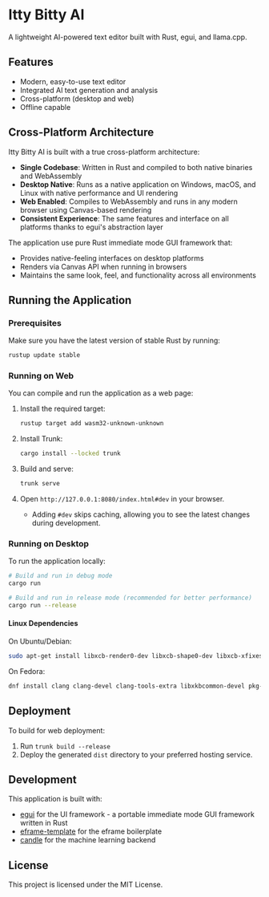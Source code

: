 # Itty Bitty AI

A lightweight AI-powered text editor built with Rust, egui, and llama.cpp.

## Features

- Modern, easy-to-use text editor
- Integrated AI text generation and analysis
- Cross-platform (desktop and web)
- Offline capable

## Cross-Platform Architecture

Itty Bitty AI is built with a true cross-platform architecture:

- **Single Codebase**: Written in Rust and compiled to both native binaries and WebAssembly
- **Desktop Native**: Runs as a native application on Windows, macOS, and Linux with native performance and UI rendering
- **Web Enabled**: Compiles to WebAssembly and runs in any modern browser using Canvas-based rendering
- **Consistent Experience**: The same features and interface on all platforms thanks to egui's abstraction layer

The application use pure Rust immediate mode GUI framework that:
- Provides native-feeling interfaces on desktop platforms
- Renders via Canvas API when running in browsers
- Maintains the same look, feel, and functionality across all environments

## Running the Application

### Prerequisites

Make sure you have the latest version of stable Rust by running:

```bash
rustup update stable
```

### Running on Web

You can compile and run the application as a web page:

1. Install the required target:
   ```bash
   rustup target add wasm32-unknown-unknown
   ```

2. Install Trunk:
   ```bash
   cargo install --locked trunk
   ```

3. Build and serve:
   ```bash
   trunk serve
   ```

4. Open `http://127.0.0.1:8080/index.html#dev` in your browser.
   - Adding `#dev` skips caching, allowing you to see the latest changes during development.

### Running on Desktop

To run the application locally:

```bash
# Build and run in debug mode
cargo run

# Build and run in release mode (recommended for better performance)
cargo run --release
```

#### Linux Dependencies

On Ubuntu/Debian:

```bash
sudo apt-get install libxcb-render0-dev libxcb-shape0-dev libxcb-xfixes0-dev libxkbcommon-dev libssl-dev
```


On Fedora:

```bash
dnf install clang clang-devel clang-tools-extra libxkbcommon-devel pkg-config openssl-devel libxcb-devel gtk3-devel atk fontconfig-devel
```

## Deployment

To build for web deployment:

1. Run `trunk build --release`
2. Deploy the generated `dist` directory to your preferred hosting service.

## Development

This application is built with:
- [egui](https://github.com/emilk/egui/) for the UI framework - a portable immediate mode GUI framework written in Rust
- [eframe-template](https://github.com/emilk/eframe_template) for the eframe boilerplate
- [candle](https://github.com/huggingface/candle) for the machine learning backend

## License

This project is licensed under the MIT License.
